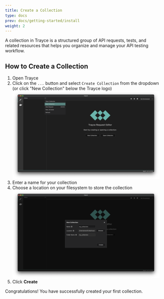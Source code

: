 ```yaml
---
title: Create a Collection
type: docs
prev: docs/getting-started/install
weight: 2
---
```


A collection in Trayce is a structured group of API requests, tests, and related resources that helps you organize and manage your API testing workflow.

## How to Create a Collection

1. Open Trayce
2. Click on the `...` button and select `Create Collection` from the dropdown (or click "New Collection" below the Trayce logo)
![](2.png)
3. Enter a name for your collection
4. Choose a location on your filesystem to store the collection
![](3.png)
5. Click **Create**

Congratulations! You have successfully created your first collection.
